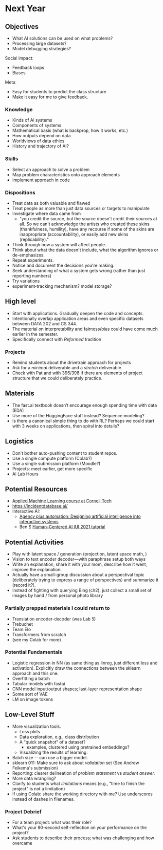 # Next Year

## Objectives

* What AI solutions can be used on what problems?
* Processing large datasets?
* Model debugging strategies?

Social impact:

* Feedback loops
* Biases

Meta:

* Easy for students to predict the class structure.
* Make it easy for me to give feedback.
 
### Knowledge

* Kinds of AI systems
* Components of systems
* Mathematical basis (what is backprop, how it works, etc.)
* How outputs depend on data
* Worldviews of data ethics
* History and trajectory of AI?

### Skills

* Select an approach to solve a problem
* Map problem characteristics onto approach elements
* Implement approach in code

### Dispositions

* Treat data as both valuable and flawed
* Treat people as more than just data sources or targets to manipulate
* Investigate where data came from
    * "you credit the source, but the source doesn't credit their sources at all. So we can't acknowledge the artists who created these skins (thankfulness, humility), have any recourse if some of the skins are inappropriate (accountability), or easily add new skins (replicability)."
* Think through how a system will affect people.
* Think about what the data doesn't include, what the algorithm ignores or de-emphasizes.
* Repeat experiments.
* Notice and document the decisions you're making.
* Seek understanding of what a system gets wrong (rather than just reporting numbers)
* Try variations
* experiment-tracking mechanism? model storage?

## High level

* Start with applications. Gradually deepen the code and concepts.
* Intentionally overlap application areas and even specific datasets between DATA 202 and CS 344.
* The material on interpretability and fairness/bias could have come much earlier in the semester.
* Specifically connect with *Reformed* tradition

### Projects

* Remind students about the drivetrain approach for projects
* Ask for a *minimal* deliverable and a *stretch* deliverable.
* Check with Pat and with 396/398 if there are elements of project structure that we could deliberately practice.

## Materials

* The fast.ai textbook doesn’t encourage enough spending time with data (EDA)
* Use more of the HuggingFace stuff instead? Sequence modeling?
* Is there a canonical simple thing to do with RL? Perhaps we could start with 3 weeks on applications, then spiral into details?


## Logistics

* Don't bother auto-pushing content to student repos.
* Use a single compute platform (Colab?)
* Use a single submission platform (Moodle?)
* Projects: meet earlier, get more specific
* AI Lab Hours

## Potential Resources

* [Applied Machine Learning course at Cornell Tech](https://www.youtube.com/playlist?list=PL2UML_KCiC0UlY7iCQDSiGDMovaupqc83)
* <https://incidentdatabase.ai/>
* Interactive AI:
    * [Agency plus automation: Designing artificial intelligence into interactive systems](https://www.pnas.org/content/116/6/1844)
    * Ben S [Human-Centered AI IUI 2021 tutorial](https://iui.acm.org/2021/hcai_tutorial.html)

## Potential Activities

* Play with latent space / generation (projection, latent space math, )
* Vision to text encoder decoder—with paraphrase setup both ways
* Write an explanation, share it with your mom, describe how it went, improve the explanation.
* Actually have a small-group discussion about a perspectival topic (deliberately trying to express a range of perspectives) and summarize it (record it?).
* Instead of fighting with querying Bing (ch2), just collect a small set of images by hand / from personal photo library

### Partially prepped materials I could return to

* Translation encoder-decoder (was Lab 5)
* Trebuchet
* Team Elo
* Transformers from scratch
* (see my Colab for more)

### Potential Fundamentals

* Logistic regression in NN (as same thing as linreg, just different loss and activation). Explicitly draw the connections between the sklearn approach and this one.
* Overfitting a batch
* Tabular models with fastai
* CNN model input/output shapes; last-layer representation shape
* Some sort of VAE
* LM on image tokens
## Low-Level Stuff

* More visualization tools.
    * Loss plots
    * Data exploration, e.g., class distribution
    * A "quick snapshot" of a dataset?
        * examples, clustered using pretrained embeddings?
    * Visualizing the results of learning:
* Batch size -- can use a bigger model.
* sklearn 011: Make sure to ask about *validation* set (See Andrew Feikema's submission)
* Reporting: clearer delineation of *problem statement* vs *student answer*.
* More data wrangling?
* Clarify to students what *limitations* means (e.g., "time to finish the project" is not a limitation)
* If using Colab: share the working directory with me? Use underscores instead of dashes in filenames.

### Project Debrief

* For a team project: what was their role?
* What's your 60-second self-reflection on your performance on the project?
* Ask students to describe their process; what was challenging and how overcame
